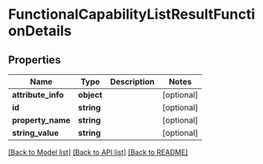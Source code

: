 # FunctionalCapabilityListResultFunctionDetails

## Properties
Name | Type | Description | Notes
------------ | ------------- | ------------- | -------------
**attribute_info** | **object** |  | [optional] 
**id** | **string** |  | [optional] 
**property_name** | **string** |  | [optional] 
**string_value** | **string** |  | [optional] 

[[Back to Model list]](../README.md#documentation-for-models) [[Back to API list]](../README.md#documentation-for-api-endpoints) [[Back to README]](../README.md)



